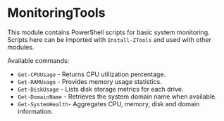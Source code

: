 # MonitoringTools

This module contains PowerShell scripts for basic system monitoring.
Scripts here can be imported with `Install-ZTools` and used with other modules.

Available commands:

- `Get-CPUUsage`    - Returns CPU utilization percentage.
- `Get-RAMUsage`    - Provides memory usage statistics.
- `Get-DiskUsage`   - Lists disk storage metrics for each drive.
- `Get-DomainName`  - Retrieves the system domain name when available.
- `Get-SystemHealth`- Aggregates CPU, memory, disk and domain information.
